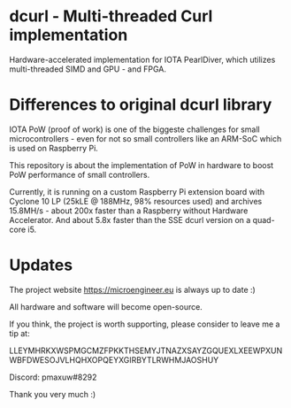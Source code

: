# dcurl - Multi-threaded Curl implementation
Hardware-accelerated implementation for IOTA PearlDiver, which utilizes multi-threaded SIMD and GPU - and FPGA.


# Differences to original dcurl library

IOTA PoW (proof of work) is one of the biggeste challenges for small microcontrollers - even for not so small controllers like an ARM-SoC which is used on Raspberry Pi.

This repository is about the implementation of PoW in hardware to boost PoW performance of small controllers.

Currently, it is running on a custom Raspberry Pi extension board with Cyclone 10 LP (25kLE @ 188MHz, 98% resources used) and archives 15.8MH/s - about 200x faster than a Raspberry without Hardware Accelerator. And about 5.8x faster than the SSE dcurl version on a quad-core i5.

# Updates

The project website https://microengineer.eu is always up to date :)

All hardware and software will become open-source.

If you think, the project is worth supporting, please consider to leave me a tip at:

LLEYMHRKXWSPMGCMZFPKKTHSEMYJTNAZXSAYZGQUEXLXEEWPXUNWBFDWESOJVLHQHXOPQEYXGIRBYTLRWHMJAOSHUY

Discord: pmaxuw#8292

Thank you very much :)

<br><br>
<br><br>




